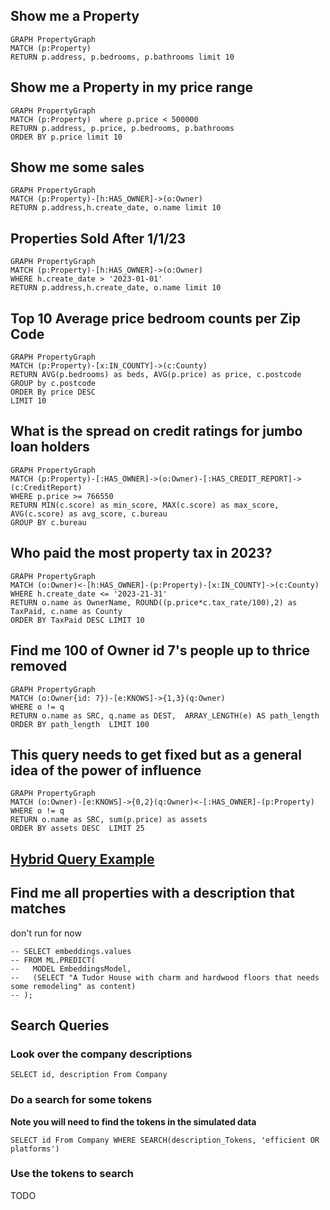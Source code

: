 ## Show me a Property
 
```
GRAPH PropertyGraph
MATCH (p:Property) 
RETURN p.address, p.bedrooms, p.bathrooms limit 10
```


## Show me a Property in my price range
 
```
GRAPH PropertyGraph
MATCH (p:Property)  where p.price < 500000
RETURN p.address, p.price, p.bedrooms, p.bathrooms 
ORDER BY p.price limit 10
```

## Show me some sales

```
GRAPH PropertyGraph
MATCH (p:Property)-[h:HAS_OWNER]->(o:Owner)
RETURN p.address,h.create_date, o.name limit 10
```

## Properties Sold After 1/1/23


```
GRAPH PropertyGraph
MATCH (p:Property)-[h:HAS_OWNER]->(o:Owner)
WHERE h.create_date > '2023-01-01'
RETURN p.address,h.create_date, o.name limit 10
```

## Top 10 Average price bedroom counts per Zip Code


```
GRAPH PropertyGraph
MATCH (p:Property)-[x:IN_COUNTY]->(c:County)
RETURN AVG(p.bedrooms) as beds, AVG(p.price) as price, c.postcode
GROUP by c.postcode
ORDER By price DESC
LIMIT 10
```

## What is the spread on credit ratings for jumbo loan holders

```
GRAPH PropertyGraph
MATCH (p:Property)-[:HAS_OWNER]->(o:Owner)-[:HAS_CREDIT_REPORT]->(c:CreditReport)
WHERE p.price >= 766550
RETURN MIN(c.score) as min_score, MAX(c.score) as max_score, AVG(c.score) as avg_score, c.bureau
GROUP BY c.bureau
```

## Who paid the most property tax in 2023?

```
GRAPH PropertyGraph
MATCH (o:Owner)<-[h:HAS_OWNER]-(p:Property)-[x:IN_COUNTY]->(c:County)
WHERE h.create_date <= '2023-21-31'
RETURN o.name as OwnerName, ROUND((p.price*c.tax_rate/100),2) as TaxPaid, c.name as County 
ORDER BY TaxPaid DESC LIMIT 10
```

## Find me 100 of Owner id 7's people up to thrice removed

```
GRAPH PropertyGraph
MATCH (o:Owner{id: 7})-[e:KNOWS]->{1,3}(q:Owner)
WHERE o != q
RETURN o.name as SRC, q.name as DEST,  ARRAY_LENGTH(e) AS path_length
ORDER BY path_length  LIMIT 100
```

## This query needs to get fixed but as a general idea of the power of influence

```
GRAPH PropertyGraph
MATCH (o:Owner)-[e:KNOWS]->{0,2}(q:Owner)<-[:HAS_OWNER]-(p:Property)
WHERE o != q
RETURN o.name as SRC, sum(p.price) as assets
ORDER BY assets DESC  LIMIT 25
```

## [Hybrid Query Example](https://cloud.google.com/spanner/docs/reference/standard-sql/graph-sql-queries) 
## Find me all properties with a description that matches

don't run for now

```
-- SELECT embeddings.values
-- FROM ML.PREDICT(
--   MODEL EmbeddingsModel,
--   (SELECT "A Tudor House with charm and hardwood floors that needs some remodeling" as content)
-- );
```

## Search Queries

### Look over the company descriptions

```
SELECT id, description From Company
```

### Do a search for some tokens

**Note you will need to find the tokens in the simulated data**

```
SELECT id From Company WHERE SEARCH(description_Tokens, 'efficient OR platforms')
```

### Use the tokens to search
TODO
